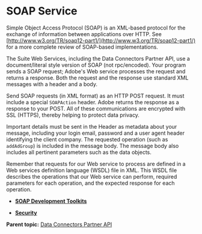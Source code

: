 # SOAP Service

Simple Object Access Protocol \(SOAP\) is an XML-based protocol for the exchange of information between applications over HTTP. See [http://www.w3.org/TR/soap12-part1/](http://www.w3.org/TR/soap12-part1/) for a more complete review of SOAP-based implementations.

The Suite Web Services, including the Data Connectors Partner API, use a document/literal style version of SOAP \(not rpc/encoded\). Your program sends a SOAP request; Adobe's Web service processes the request and returns a response. Both the request and the response use standard XML messages with a header and a body.

Send SOAP requests \(in XML format\) as an HTTP POST request. It must include a special `SOAPAction` header. Adobe returns the response as a response to your POST. All of these communications are encrypted with SSL \(HTTPS\), thereby helping to protect data privacy.

Important details must be sent in the Header as metadata about your message, including your login email, password and a user agent header identifying the client company. The requested operation \(such as `addAdGroup`\) is included in the message body. The message body also includes all pertinent parameters such as the data objects.

Remember that requests for our Web service to process are defined in a Web services definition language \(WSDL\) file in XML. This WSDL file describes the operations that our Web service can perform, required parameters for each operation, and the expected response for each operation.

-   **[SOAP Development Toolkits](../Overview/c_overview_soap_toolkits.md)**  

-   **[Security](../Overview/c_overview_soap_security.md)**  


**Parent topic:** [Data Connectors Partner API](../Overview/c_genapi_overview.md)


